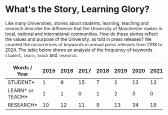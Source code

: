 # What's the Story, Learning Glory?

Like many Universities, stories about students, learning, teaching and research describe the difference that the University of Manchester makes in local, national and international communities. How do these stories reflect the values and purpose of the University, as told in press releases? We counted the occurrences of keywords in annual press releases from 2018 to 2024. The table below shows an analysis of the frequency of keywords `student`, `learn`, `teach` and `research`.

| Words / Year            | [2015](https://github.com/dullhunk/cdyf/issues/994) | [2016](https://github.com/dullhunk/cdyf/issues/993) | [2017](https://github.com/dullhunk/cdyf/issues/991) |[2018](https://github.com/dullhunk/cdyf/issues/989)        |[2019](https://github.com/dullhunk/cdyf/issues/988)       | [2020](https://github.com/dullhunk/cdyf/issues/987)      |[2021](https://github.com/dullhunk/cdyf/issues/986)       |[2022](https://github.com/dullhunk/cdyf/issues/985)        |[2023](https://github.com/dullhunk/cdyf/issues/984)       |[2024](https://github.com/dullhunk/cdyf/issues/983)       |
| ----------------- | ------- |------- |------- |------- |------- |------- |------- |------- |------- |------- |
| STUDENT*          | 1       | 9      | 15     | 7      | 2      | 13     | 13     | 13     | 10     | 9      |
| LEARN* or TEACH*  | 1       | 1      | 0      | 1      | 2      | 3      | 0      | 1      |  6     | 4      |
| RESEARCH*         | 10      | 12     | 11     | 9      | 13     | 34     | 19     | 19     | 11     | 21     |

<!--
for Matthew Moth, appointed as Director of Communications May 2021
https://www.staffnet.manchester.ac.uk/news/display/?id=26307
-->


<!--
### Jekyll Themes

Your Pages site will use the layout and styles from the Jekyll theme you have selected in your [repository settings](https://github.com/dullhunk/teaching-and-learning/settings/pages). The name of this theme is saved in the Jekyll `_config.yml` configuration file.

### Support or Contact

Having trouble with Pages? Check out our [documentation](https://docs.github.com/categories/github-pages-basics/) or [contact support](https://support.github.com/contact) and we’ll help you sort it out.-->
